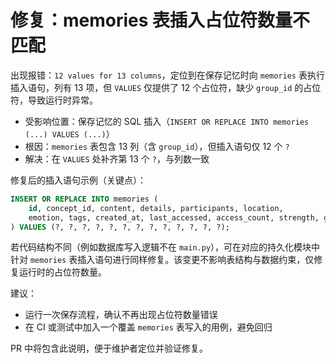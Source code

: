 # 修复：memories 表插入占位符数量不匹配

出现报错：`12 values for 13 columns`，定位到在保存记忆时向 `memories` 表执行插入语句，列有 13 项，但 `VALUES` 仅提供了 12 个占位符，缺少 `group_id` 的占位符，导致运行时异常。

- 受影响位置：保存记忆的 SQL 插入（`INSERT OR REPLACE INTO memories (...) VALUES (...)`）
- 根因：`memories` 表包含 13 列（含 `group_id`），但插入语句仅 12 个 `?`
- 解决：在 `VALUES` 处补齐第 13 个 `?`，与列数一致

修复后的插入语句示例（关键点）：

```sql
INSERT OR REPLACE INTO memories (
    id, concept_id, content, details, participants, location,
    emotion, tags, created_at, last_accessed, access_count, strength, group_id
) VALUES (?, ?, ?, ?, ?, ?, ?, ?, ?, ?, ?, ?, ?);
```

若代码结构不同（例如数据库写入逻辑不在 `main.py`），可在对应的持久化模块中针对 `memories` 表插入语句进行同样修复。该变更不影响表结构与数据约束，仅修复运行时的占位符数量。

建议：
- 运行一次保存流程，确认不再出现占位符数量错误
- 在 CI 或测试中加入一个覆盖 `memories` 表写入的用例，避免回归

PR 中将包含此说明，便于维护者定位并验证修复。